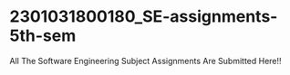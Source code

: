 # 2301031800180_SE-assignments-5th-sem
All The Software Engineering Subject Assignments Are Submitted Here!!
